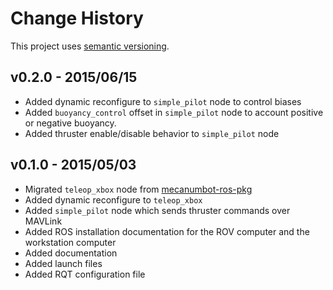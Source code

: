 # Change History

This project uses [semantic versioning](http://semver.org/).

## v0.2.0 - 2015/06/15

* Added dynamic reconfigure to `simple_pilot` node to control biases
* Added `buoyancy_control` offset in `simple_pilot` node to account positive or negative buoyancy.
* Added thruster enable/disable behavior to `simple_pilot` node

## v0.1.0 - 2015/05/03

* Migrated `teleop_xbox` node from [mecanumbot-ros-pkg](https://github.com/joshvillbrandt/mecanumbot-ros-pkg)
* Added dynamic reconfigure to `teleop_xbox`
* Added `simple_pilot` node which sends thruster commands over MAVLink
* Added ROS installation documentation for the ROV computer and the workstation computer
* Added documentation
* Added launch files
* Added RQT configuration file
